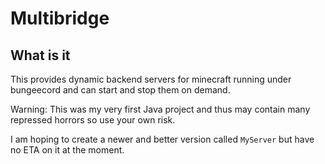 # Multibridge

## What is it

This provides dynamic backend servers for minecraft running under bungeecord
and can start and stop them on demand.

Warning: This was my very first Java project and thus may contain many repressed horrors so use
your own risk.

I am hoping to create a newer and better version called `MyServer` but have no ETA on it at the moment.
